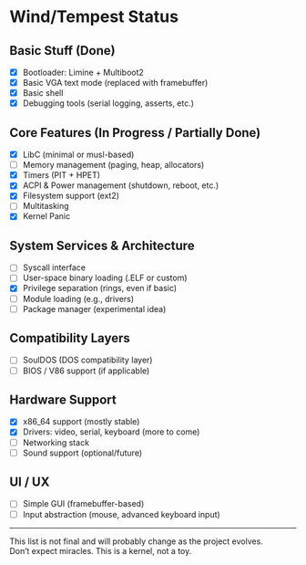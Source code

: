 # Wind/Tempest Status

## Basic Stuff (Done)
- [x] Bootloader: Limine + Multiboot2
- [x] Basic VGA text mode (replaced with framebuffer)
- [x] Basic shell
- [x] Debugging tools (serial logging, asserts, etc.)

## Core Features (In Progress / Partially Done)
- [x] LibC (minimal or musl-based)
- [ ] Memory management (paging, heap, allocators)
- [x] Timers (PIT + HPET)
- [x] ACPI & Power management (shutdown, reboot, etc.)
- [x] Filesystem support (ext2)
- [ ] Multitasking
- [x] Kernel Panic

## System Services & Architecture
- [ ] Syscall interface
- [ ] User-space binary loading (.ELF or custom)
- [x] Privilege separation (rings, even if basic)
- [ ] Module loading (e.g., drivers)
- [ ] Package manager (experimental idea)

## Compatibility Layers
- [ ] SoulDOS (DOS compatibility layer)
- [ ] BIOS / V86 support (if applicable)

## Hardware Support
- [x] x86_64 support (mostly stable)
- [x] Drivers: video, serial, keyboard (more to come)
- [ ] Networking stack
- [ ] Sound support (optional/future)

## UI / UX
- [ ] Simple GUI (framebuffer-based)
- [ ] Input abstraction (mouse, advanced keyboard input)

---

This list is not final and will probably change as the project evolves.  
Don’t expect miracles. This is a kernel, not a toy.
